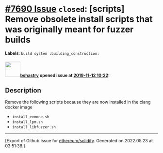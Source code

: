 # [\#7690 Issue](https://github.com/ethereum/solidity/issues/7690) `closed`: [scripts] Remove obsolete install scripts that was originally meant for fuzzer builds
**Labels**: `build system :building_construction:`


#### <img src="https://avatars.githubusercontent.com/u/2388185?v=4" width="50">[bshastry](https://github.com/bshastry) opened issue at [2019-11-12 10:22](https://github.com/ethereum/solidity/issues/7690):

## Description

Remove the following scripts because they are now installed in the clang docker image

  - `install_evmone.sh`
  - `install_lpm.sh`
  - `install_libfuzzer.sh`




-------------------------------------------------------------------------------



[Export of Github issue for [ethereum/solidity](https://github.com/ethereum/solidity). Generated on 2022.05.23 at 03:51:38.]
